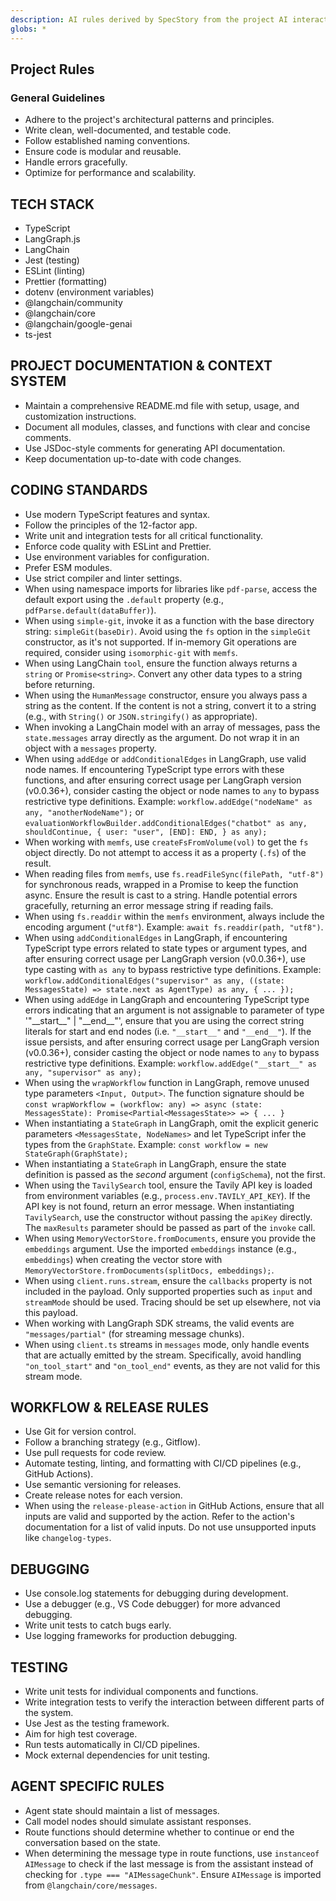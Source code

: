 ```yaml
---
description: AI rules derived by SpecStory from the project AI interaction history
globs: *
---
```


## Project Rules

### General Guidelines

*   Adhere to the project's architectural patterns and principles.
*   Write clean, well-documented, and testable code.
*   Follow established naming conventions.
*   Ensure code is modular and reusable.
*   Handle errors gracefully.
*   Optimize for performance and scalability.

## TECH STACK

*   TypeScript
*   LangGraph.js
*   LangChain
*   Jest (testing)
*   ESLint (linting)
*   Prettier (formatting)
*   dotenv (environment variables)
*   @langchain/community
*   @langchain/core
*   @langchain/google-genai
*   ts-jest

## PROJECT DOCUMENTATION & CONTEXT SYSTEM

*   Maintain a comprehensive README.md file with setup, usage, and customization instructions.
*   Document all modules, classes, and functions with clear and concise comments.
*   Use JSDoc-style comments for generating API documentation.
*   Keep documentation up-to-date with code changes.

## CODING STANDARDS

*   Use modern TypeScript features and syntax.
*   Follow the principles of the 12-factor app.
*   Write unit and integration tests for all critical functionality.
*   Enforce code quality with ESLint and Prettier.
*   Use environment variables for configuration.
*   Prefer ESM modules.
*   Use strict compiler and linter settings.
*   When using namespace imports for libraries like `pdf-parse`, access the default export using the `.default` property (e.g., `pdfParse.default(dataBuffer)`).
*   When using `simple-git`, invoke it as a function with the base directory string: `simpleGit(baseDir)`. Avoid using the `fs` option in the `simpleGit` constructor, as it's not supported. If in-memory Git operations are required, consider using `isomorphic-git` with `memfs`.
*   When using LangChain `tool`, ensure the function always returns a `string` or `Promise<string>`. Convert any other data types to a string before returning.
*   When using the `HumanMessage` constructor, ensure you always pass a string as the content. If the content is not a string, convert it to a string (e.g., with `String()` or `JSON.stringify()` as appropriate).
*   When invoking a LangChain model with an array of messages, pass the `state.messages` array directly as the argument. Do not wrap it in an object with a `messages` property.
*   When using `addEdge` or `addConditionalEdges` in LangGraph, use valid node names. If encountering TypeScript type errors with these functions, and after ensuring correct usage per LangGraph version (v0.0.36+), consider casting the object or node names to `any` to bypass restrictive type definitions. Example: `workflow.addEdge("nodeName" as any, "anotherNodeName");` or `evaluationWorkflowBuilder.addConditionalEdges("chatbot" as any, shouldContinue, { user: "user", [END]: END, } as any);`
*   When working with `memfs`, use `createFsFromVolume(vol)` to get the `fs` object directly. Do not attempt to access it as a property (`.fs`) of the result.
*   When reading files from `memfs`, use `fs.readFileSync(filePath, "utf-8")` for synchronous reads, wrapped in a Promise to keep the function async. Ensure the result is cast to a string. Handle potential errors gracefully, returning an error message string if reading fails.
*   When using `fs.readdir` within the `memfs` environment, always include the encoding argument (`"utf8"`). Example: `await fs.readdir(path, "utf8")`.
*   When using `addConditionalEdges` in LangGraph, if encountering TypeScript type errors related to state types or argument types, and after ensuring correct usage per LangGraph version (v0.0.36+), use type casting with `as any` to bypass restrictive type definitions. Example: `workflow.addConditionalEdges("supervisor" as any, ((state: MessagesState) => state.next as AgentType) as any, { ... });`
*   When using `addEdge` in LangGraph and encountering TypeScript type errors indicating that an argument is not assignable to parameter of type '"\_\_start\_\_" | "\_\_end\_\_"', ensure that you are using the correct string literals for start and end nodes (i.e. `"__start__"` and `"__end__"`). If the issue persists, and after ensuring correct usage per LangGraph version (v0.0.36+), consider casting the object or node names to `any` to bypass restrictive type definitions. Example: `workflow.addEdge("__start__" as any, "supervisor" as any);`
*   When using the `wrapWorkflow` function in LangGraph, remove unused type parameters `<Input, Output>`. The function signature should be `const wrapWorkflow = (workflow: any) => async (state: MessagesState): Promise<Partial<MessagesState>> => { ... }`
*   When instantiating a `StateGraph` in LangGraph, omit the explicit generic parameters `<MessagesState, NodeNames>` and let TypeScript infer the types from the `GraphState`. Example: `const workflow = new StateGraph(GraphState);`
*   When instantiating a `StateGraph` in LangGraph, ensure the state definition is passed as the *second* argument (`configSchema`), not the first.
*   When using the `TavilySearch` tool, ensure the Tavily API key is loaded from environment variables (e.g., `process.env.TAVILY_API_KEY`). If the API key is not found, return an error message. When instantiating `TavilySearch`, use the constructor without passing the `apiKey` directly. The `maxResults` parameter should be passed as part of the `invoke` call.
*   When using `MemoryVectorStore.fromDocuments`, ensure you provide the `embeddings` argument. Use the imported `embeddings` instance (e.g., `embeddings`) when creating the vector store with `MemoryVectorStore.fromDocuments(splitDocs, embeddings);`.
*   When using `client.runs.stream`, ensure the `callbacks` property is not included in the payload. Only supported properties such as `input` and `streamMode` should be used. Tracing should be set up elsewhere, not via this payload.
*   When working with LangGraph SDK streams, the valid events are `"messages/partial"` (for streaming message chunks).
*   When using `client.ts` streams in `messages` mode, only handle events that are actually emitted by the stream. Specifically, avoid handling `"on_tool_start"` and `"on_tool_end"` events, as they are not valid for this stream mode.

## WORKFLOW & RELEASE RULES

*   Use Git for version control.
*   Follow a branching strategy (e.g., Gitflow).
*   Use pull requests for code review.
*   Automate testing, linting, and formatting with CI/CD pipelines (e.g., GitHub Actions).
*   Use semantic versioning for releases.
*   Create release notes for each version.
*   When using the `release-please-action` in GitHub Actions, ensure that all inputs are valid and supported by the action. Refer to the action's documentation for a list of valid inputs. Do not use unsupported inputs like `changelog-types`.

## DEBUGGING

*   Use console.log statements for debugging during development.
*   Use a debugger (e.g., VS Code debugger) for more advanced debugging.
*   Write unit tests to catch bugs early.
*   Use logging frameworks for production debugging.

## TESTING

*   Write unit tests for individual components and functions.
*   Write integration tests to verify the interaction between different parts of the system.
*   Use Jest as the testing framework.
*   Aim for high test coverage.
*   Run tests automatically in CI/CD pipelines.
*   Mock external dependencies for unit testing.

## AGENT SPECIFIC RULES
* Agent state should maintain a list of messages.
* Call model nodes should simulate assistant responses.
* Route functions should determine whether to continue or end the conversation based on the state.
* When determining the message type in route functions, use `instanceof AIMessage` to check if the last message is from the assistant instead of checking for `.type === "AIMessageChunk"`. Ensure `AIMessage` is imported from `@langchain/core/messages`.